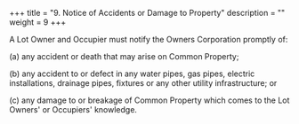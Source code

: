 +++
title = "9. Notice of Accidents or Damage to Property"
description = ""
weight = 9
+++


A Lot Owner and Occupier must notify the Owners Corporation promptly of:

(a)	any accident or death that may arise on Common Property;

(b)	any accident to or defect in any water pipes, gas pipes, electric installations, drainage pipes, fixtures or any other utility infrastructure; or

(c)	any damage to or breakage of Common Property which comes to the Lot Owners' or Occupiers' knowledge.
